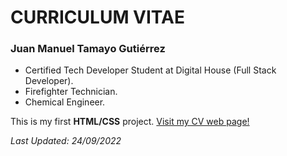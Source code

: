 # CURRICULUM VITAE
### Juan Manuel Tamayo Gutiérrez
* Certified Tech Developer Student at Digital House (Full Stack Developer).
* Firefighter Technician.
* Chemical Engineer.

This is my first **HTML/CSS** project. [Visit my CV web page!](https://jmtamayo.github.io/CV/)

_Last Updated: 24/09/2022_
